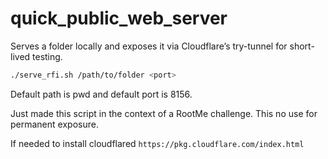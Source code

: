 # quick_public_web_server
Serves a folder locally and exposes it via Cloudflare’s try-tunnel for short-lived testing.

```bash
./serve_rfi.sh /path/to/folder <port>
```
Default path is pwd and default port is 8156.

Just made this script in the context of a RootMe challenge. This no use for permanent exposure.

If needed to install cloudflared ``https://pkg.cloudflare.com/index.html``
